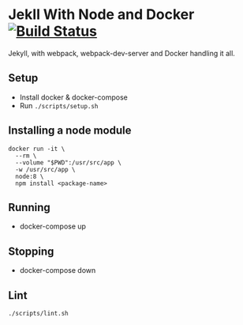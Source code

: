 # Jekll With Node and Docker [![Build Status](https://travis-ci.org/nickroberts/jekyll-node-docker.svg?branch=master)](https://travis-ci.org/nickroberts/jekyll-node-docker)

Jekyll, with webpack, webpack-dev-server and Docker handling it all.

## Setup
* Install docker & docker-compose
* Run `./scripts/setup.sh`

## Installing a node module
```
docker run -it \
  --rm \
  --volume "$PWD":/usr/src/app \
  -w /usr/src/app \
  node:8 \
  npm install <package-name>
```

## Running
* docker-compose up

## Stopping
* docker-compose down

## Lint
```
./scripts/lint.sh
```
